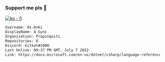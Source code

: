 ### Support me pls 🙏

[![ko - fi](https://ko-fi.com/img/githubbutton_sm.svg)](https://ko-fi.com/O5O4D6DP7)

  ```txt
  Username: Hi-Doki
  DisplayName: A-Sync
  Organization: Propinquiti
  Repositories: 6
  Discord: kitkat#1000
  Last Online: 09:37 PM GMT, July 7 2022
  Link: https://docs.microsoft.com/en-us/dotnet/csharp/language-reference/keywords/async
  ```       